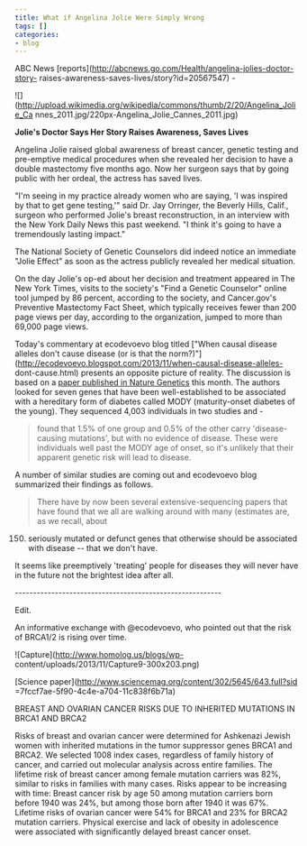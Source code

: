 ```yaml
---
title: What if Angelina Jolie Were Simply Wrong
tags: []
categories:
- blog
---
```

ABC News [reports](http://abcnews.go.com/Health/angelina-jolies-doctor-story-
raises-awareness-saves-lives/story?id=20567547) \-
<!--more-->

![](http://upload.wikimedia.org/wikipedia/commons/thumb/2/20/Angelina_Jolie_Ca
nnes_2011.jpg/220px-Angelina_Jolie_Cannes_2011.jpg)

>

**Jolie's Doctor Says Her Story Raises Awareness, Saves Lives**

Angelina Jolie raised global awareness of breast cancer, genetic testing and
pre-emptive medical procedures when she revealed her decision to have a double
mastectomy five months ago. Now her surgeon says that by going public with her
ordeal, the actress has saved lives.

"I'm seeing in my practice already women who are saying, 'I was inspired by
that to get gene testing,'" said Dr. Jay Orringer, the Beverly Hills, Calif.,
surgeon who performed Jolie's breast reconstruction, in an interview with the
New York Daily News this past weekend. "I think it's going to have a
tremendously lasting impact."

The National Society of Genetic Counselors did indeed notice an immediate
"Jolie Effect" as soon as the actress publicly revealed her medical situation.

On the day Jolie's op-ed about her decision and treatment appeared in The New
York Times, visits to the society's "Find a Genetic Counselor" online tool
jumped by 86 percent, according to the society, and Cancer.gov's Preventive
Mastectomy Fact Sheet, which typically receives fewer than 200 page views per
day, according to the organization, jumped to more than 69,000 page views.

Today's commentary at ecodevoevo blog titled ["When causal disease alleles
don't cause disease (or is that the
norm?)"](http://ecodevoevo.blogspot.com/2013/11/when-causal-disease-alleles-
dont-cause.html) presents an opposite picture of reality. The discussion is
based on a [paper published in Nature
Genetics](http://www.nature.com/ng/journal/v45/n11/full/ng.2794.html) this
month. The authors looked for seven genes that have been well-established to
be associated with a hereditary form of diabetes called MODY (maturity-onset
diabetes of the young). They sequenced 4,003 individuals in two studies and -

> found that 1.5% of one group and 0.5% of the other carry 'disease-causing
mutations', but with no evidence of disease. These were individuals well past
the MODY age of onset, so it's unlikely that their apparent genetic risk will
lead to disease.

A number of similar studies are coming out and ecodevoevo blog summarized
their findings as follows.

> There have by now been several extensive-sequencing papers that have found
that we all are walking around with many (estimates are, as we recall, about
150) seriously mutated or defunct genes that otherwise should be associated
with disease -- that we don't have.

It seems like preemptively 'treating' people for diseases they will never have
in the future not the brightest idea after all.

\---------------------------------------------------------

Edit.

An informative exchange with @ecodevoevo, who pointed out that the risk of
BRCA1/2 is rising over time.

![Capture](http://www.homolog.us/blogs/wp-
content/uploads/2013/11/Capture9-300x203.png)

[Science paper](http://www.sciencemag.org/content/302/5645/643.full?sid
=7fccf7ae-5f90-4c4e-a704-11c838f6b71a)

>

BREAST AND OVARIAN CANCER RISKS DUE TO INHERITED MUTATIONS IN BRCA1 AND BRCA2

Risks of breast and ovarian cancer were determined for Ashkenazi Jewish women
with inherited mutations in the tumor suppressor genes BRCA1 and BRCA2. We
selected 1008 index cases, regardless of family history of cancer, and carried
out molecular analysis across entire families. The lifetime risk of breast
cancer among female mutation carriers was 82%, similar to risks in families
with many cases. Risks appear to be increasing with time: Breast cancer risk
by age 50 among mutation carriers born before 1940 was 24%, but among those
born after 1940 it was 67%. Lifetime risks of ovarian cancer were 54% for
BRCA1 and 23% for BRCA2 mutation carriers. Physical exercise and lack of
obesity in adolescence were associated with significantly delayed breast
cancer onset.

